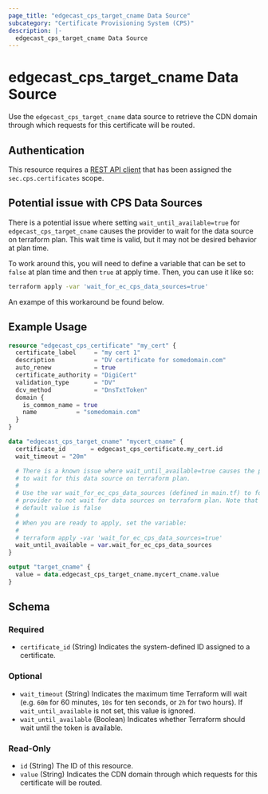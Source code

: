 ```yaml
---
page_title: "edgecast_cps_target_cname Data Source"
subcategory: "Certificate Provisioning System (CPS)"
description: |-
  edgecast_cps_target_cname Data Source
---
```


# edgecast_cps_target_cname Data Source

Use the `edgecast_cps_target_cname` data source to retrieve the CDN domain through which requests for this certificate will be routed.

## Authentication

This resource requires a [REST API client](../guides/authentication#rest-api-oauth-20-client-credentials) that has been assigned the `sec.cps.certificates` scope.

## Potential issue with CPS Data Sources
There is a potential issue where setting `wait_until_available=true` for `edgecast_cps_target_cname` causes the provider to wait for the data source on terraform plan. This wait time is valid, but it may not be desired behavior at plan time.

To work around this, you will need to define a variable that can be set to `false` at plan time and then `true` at apply time. Then, you can use it like so:

```bash
terraform apply -var 'wait_for_ec_cps_data_sources=true'
```

An exampe of this workaround be found below.

## Example Usage

```terraform
resource "edgecast_cps_certificate" "my_cert" {
  certificate_label     = "my cert 1"
  description           = "DV certificate for somedomain.com"
  auto_renew            = true
  certificate_authority = "DigiCert"
  validation_type       = "DV"
  dcv_method            = "DnsTxtToken"
  domain {
    is_common_name = true
    name           = "somedomain.com"
  }
}

data "edgecast_cps_target_cname" "mycert_cname" {
  certificate_id       = edgecast_cps_certificate.my_cert.id
  wait_timeout = "20m"

  # There is a known issue where wait_until_available=true causes the provider
  # to wait for this data source on terraform plan.
  #
  # Use the var wait_for_ec_cps_data_sources (defined in main.tf) to force the
  # provider to not wait for data sources on terraform plan. Note that its
  # default value is false
  #
  # When you are ready to apply, set the variable:
  #
  # terraform apply -var 'wait_for_ec_cps_data_sources=true'
  wait_until_available = var.wait_for_ec_cps_data_sources
}

output "target_cname" {
  value = data.edgecast_cps_target_cname.mycert_cname.value
}
```

<!-- schema generated by tfplugindocs -->
## Schema

### Required

- `certificate_id` (String) Indicates the system-defined ID assigned to a certificate.

### Optional

- `wait_timeout` (String) Indicates the maximum time Terraform will wait (e.g. `60m` for 60 minutes, `10s` for ten seconds, or `2h` for two hours). If `wait_until_available` is not set, this value is ignored.
- `wait_until_available` (Boolean) Indicates whether Terraform should wait until the token is available.

### Read-Only

- `id` (String) The ID of this resource.
- `value` (String) Indicates the CDN domain through which requests for this certificate will be routed.
